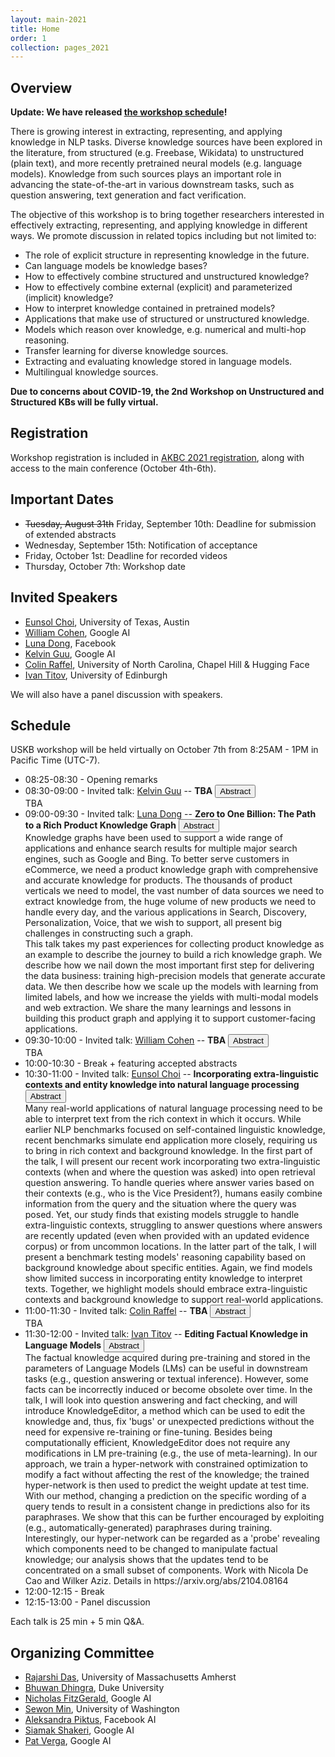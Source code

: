 ```yaml
---
layout: main-2021
title: Home
order: 1
collection: pages_2021
---
```


## Overview

**Update: We have released [the workshop schedule](https://uskb-workshop.github.io/#schedule)!**

There is growing interest in extracting, representing, and applying knowledge in NLP tasks. Diverse knowledge sources have been explored in the literature, from structured (e.g. Freebase, Wikidata) to unstructured (plain text), and more recently pretrained neural models (e.g. language models). Knowledge from such sources plays an important role in advancing the state-of-the-art in various downstream tasks, such as question answering, text generation and fact verification.

The objective of this workshop is to bring together researchers interested in effectively extracting, representing, and applying knowledge in different ways. We promote discussion in related topics including but not limited to:

- The role of explicit structure in representing knowledge in the future.
- Can language models be knowledge bases?
- How to effectively combine structured and unstructured knowledge?
- How to effectively combine external (explicit) and parameterized (implicit) knowledge?
- How to interpret knowledge contained in pretrained models?
- Applications that make use of structured or unstructured knowledge.
- Models which reason over knowledge, e.g. numerical and multi-hop reasoning.
- Transfer learning for diverse knowledge sources.
- Extracting and evaluating knowledge stored in language models.
- Multilingual knowledge sources.

**Due to concerns about COVID-19, the 2nd Workshop on Unstructured and Structured KBs will be fully virtual.**

## Registration
Workshop registration is included in [AKBC 2021 registration](https://na.eventscloud.com/ereg/index.php?eventid=639089&), along with access to the main conference (October 4th-6th).

## Important Dates

- ~~Tuesday, August 31th~~ Friday, September 10th:       Deadline for submission of extended abstracts
- Wednesday, September 15th:  Notification of acceptance
- Friday, October 1st:        Deadline for recorded videos
- Thursday, October 7th:  Workshop date

## Invited Speakers

- [Eunsol Choi](https://www.cs.utexas.edu/~eunsol/), University of Texas, Austin
- [William Cohen](https://wwcohen.github.io/), Google AI
- [Luna Dong](https://lunadong.com/), Facebook
- [Kelvin Guu](https://www.kelvinguu.com/), Google AI
- [Colin Raffel](https://colinraffel.com/), University of North Carolina, Chapel Hill & Hugging Face
- [Ivan Titov](http://ivan-titov.org/), University of Edinburgh

We will also have a panel discussion with speakers.

## Schedule

USKB workshop will be held virtually on October 7th from 8:25AM - 1PM in Pacific Time (UTC-7).

<div id="schedule">
    <ul>
        <li>
            08:25-08:30 - Opening remarks
        </li>
        <li>
        	08:30-09:00	- Invited talk: <a href="https://www.kelvinguu.com/" target="_blank">Kelvin Guu</a> -- <b>TBA</b>
        	<button class="btn btn-outline-info btn-xs" type="button" data-toggle="collapse" data-target="#kelvin-card" aria-expanded="false" aria-controls="kelvin-card">Abstract</button>
        	<!--<a href="https://www.youtube.com/watch?v=V4nbWiPdnTE" class="btn btn-outline-info btn-xs">Video</a>-->
            <div class="collapse" id="kelvin-card"><div class="card card-body">TBA</div></div>
        </li>
        <li>
			09:00-09:30	- Invited talk: <a href="https://lunadong.com/" target="_blank">Luna Dong</a> -- <b>Zero to One Billion: The Path to a Rich Product Knowledge Graph</b>
        	<button class="btn btn-outline-info btn-xs" type="button" data-toggle="collapse" data-target="#luna-card" aria-expanded="false" aria-controls="luna-card">Abstract</button>
        	<!--<a href="https://www.youtube.com/watch?v=V4nbWiPdnTE" class="btn btn-outline-info btn-xs">Video</a>-->
            <div class="collapse" id="luna-card"><div class="card card-body">Knowledge graphs have been used to support a wide range of applications and enhance search results for multiple major search engines, such as Google and Bing. To better serve customers in eCommerce, we need a product knowledge graph with comprehensive and accurate knowledge for products. The thousands of product verticals we need to model, the vast number of data sources we need to extract knowledge from, the huge volume of new products we need to handle every day, and the various applications in Search, Discovery, Personalization, Voice, that we wish to support, all present big challenges in constructing such a graph.
           	<br />
			This talk takes my past experiences for collecting product knowledge as an example to describe the journey to build a rich knowledge graph. We describe how we nail down the most important first step for delivering the data business: training high-precision models that generate accurate data. We then describe how we scale up the models with learning from limited labels, and how we increase the yields with multi-modal models and web extraction. We share the many learnings and lessons in building this product graph and applying it to support customer-facing applications.</div></div>
		</li>
		<li>
			09:30-10:00	- Invited talk: <a href="https://wwcohen.github.io/" target="_blank">William Cohen</a> -- <b>TBA</b>
        	<button class="btn btn-outline-info btn-xs" type="button" data-toggle="collapse" data-target="#william-card" aria-expanded="false" aria-controls="william-card">Abstract</button>
        	<!--<a href="https://www.youtube.com/watch?v=V4nbWiPdnTE" class="btn btn-outline-info btn-xs">Video</a>-->
            <div class="collapse" id="william-card"><div class="card card-body">TBA</div></div>
		</li>
		<li>
			10:00-10:30	- Break + featuring accepted abstracts
		</li>
		<li>
			10:30-11:00	- Invited talk: <a href="https://www.cs.utexas.edu/~eunsol/" target="_blank">Eunsol Choi</a> -- <b>Incorporating extra-linguistic contexts and entity knowledge into natural language processing</b>
        	<button class="btn btn-outline-info btn-xs" type="button" data-toggle="collapse" data-target="#eunsol-card" aria-expanded="false" aria-controls="eunsol-card">Abstract</button>
        	<!--<a href="https://www.youtube.com/watch?v=V4nbWiPdnTE" class="btn btn-outline-info btn-xs">Video</a>-->
            <div class="collapse" id="eunsol-card"><div class="card card-body">Many real-world applications of natural language processing need to be able to interpret text from the rich context in which it occurs. While earlier NLP benchmarks focused on self-contained linguistic knowledge, recent benchmarks simulate end application more closely, requiring us to bring in rich context and background knowledge. In the first part of the talk, I will present our recent work incorporating two extra-linguistic contexts (when and where the question was asked) into open retrieval question answering. To handle queries where answer varies based on their contexts (e.g., who is the Vice President?), humans easily combine information from the query and the situation where the query was posed. Yet, our study finds that existing models struggle to handle extra-linguistic contexts, struggling to answer questions where answers are recently updated (even when provided with an updated evidence corpus) or from uncommon locations. In the latter part of the talk, I will present a benchmark testing models' reasoning capability based on background knowledge about specific entities. Again, we find models show limited success in incorporating entity knowledge to interpret texts. Together, we highlight models should embrace extra-linguistic contexts and background knowledge to support real-world applications. </div></div>
		</li>
		<li>
			11:00-11:30	- Invited talk: <a href="https://colinraffel.com/" target="_blank">Colin Raffel</a> -- <b>TBA</b>
        	<button class="btn btn-outline-info btn-xs" type="button" data-toggle="collapse" data-target="#colin-card" aria-expanded="false" aria-controls="colin-card">Abstract</button>
        	<!--<a href="https://www.youtube.com/watch?v=V4nbWiPdnTE" class="btn btn-outline-info btn-xs">Video</a>-->
            <div class="collapse" id="colin-card"><div class="card card-body">TBA</div></div>
		</li>
		<li>
			11:30-12:00	- Invited talk: <a href="http://ivan-titov.org/" target="_blank">Ivan Titov</a> -- <b>Editing Factual Knowledge in Language Models</b>
        	<button class="btn btn-outline-info btn-xs" type="button" data-toggle="collapse" data-target="#ivan-card" aria-expanded="false" aria-controls="ivan-card">Abstract</button>
        	<!--<a href="https://www.youtube.com/watch?v=V4nbWiPdnTE" class="btn btn-outline-info btn-xs">Video</a>-->
            <div class="collapse" id="ivan-card"><div class="card card-body">The factual knowledge acquired during pre-training and stored in the parameters of Language Models (LMs) can be useful in downstream tasks (e.g., question answering or textual inference). However, some facts can be incorrectly induced or become obsolete over time. In the talk, I will look into question answering and fact checking, and will introduce  KnowledgeEditor, a method which can be used to edit the knowledge and, thus, fix 'bugs' or unexpected predictions without the need for expensive re-training or fine-tuning. Besides being computationally efficient, KnowledgeEditor does not require any modifications in LM pre-training (e.g., the use of meta-learning). In our approach, we train a hyper-network with constrained optimization to modify a fact without affecting the rest of the knowledge; the trained hyper-network is then used to predict the weight update at test time. With our method, changing a prediction on the specific wording of a query tends to result in a consistent change in predictions also for its paraphrases. We show that this can be further encouraged by exploiting (e.g., automatically-generated) paraphrases during training. Interestingly, our hyper-network can be regarded as a 'probe' revealing which components need to be changed to manipulate factual knowledge; our analysis shows that the updates tend to be concentrated on a small subset of components. Work with Nicola De Cao and Wilker Aziz. Details in https://arxiv.org/abs/2104.08164</div></div>
		</li>
		<li>
			12:00-12:15	- Break
		</li>
		<li>
			12:15-13:00	- Panel discussion
		</li>
	</ul>
</div>

Each talk is 25 min + 5 min Q&A.


## Organizing Committee
- [Rajarshi Das](http://rajarshd.github.io/), University of Massachusetts Amherst
- [Bhuwan Dhingra](https://www.cs.cmu.edu/~bdhingra/), Duke University
- [Nicholas FitzGerald](http://nfitz.net/), Google AI
- [Sewon Min](https://shmsw25.github.io/), University of Washington
- [Aleksandra Piktus](https://uk.linkedin.com/in/piktus), Facebook AI
- [Siamak Shakeri](https://www.linkedin.com/in/siamak-shakeri-b0827316), Google AI
- [Pat Verga](https://people.cs.umass.edu/~pat/), Google AI

